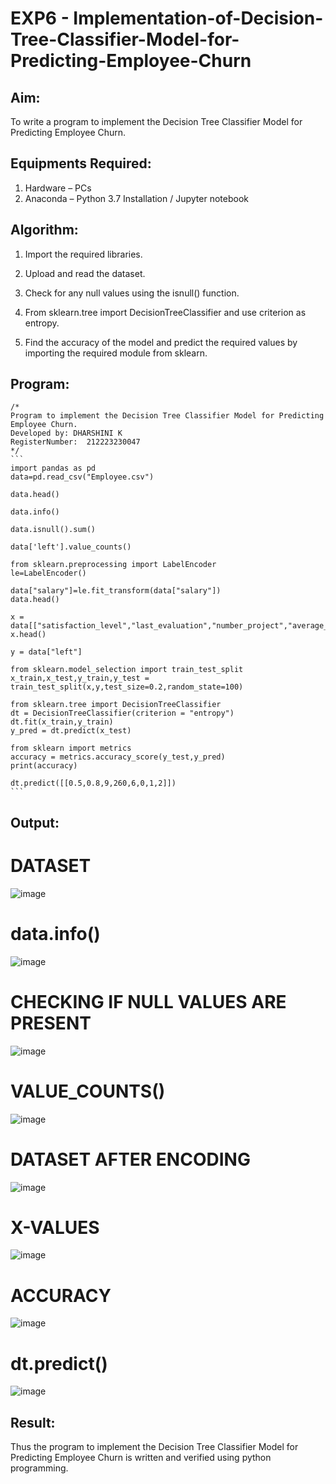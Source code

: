 # EXP6 - Implementation-of-Decision-Tree-Classifier-Model-for-Predicting-Employee-Churn

## Aim:
To write a program to implement the Decision Tree Classifier Model for Predicting Employee Churn.

## Equipments Required:
1. Hardware – PCs
2. Anaconda – Python 3.7 Installation / Jupyter notebook

## Algorithm:
1. Import the required libraries.
  
2. Upload and read the dataset.
   
3. Check for any null values using the isnull() function.
   
4. From sklearn.tree import DecisionTreeClassifier and use criterion as entropy.
   
5. Find the accuracy of the model and predict the required values by importing the required module from sklearn. 

## Program:
~~~
/*
Program to implement the Decision Tree Classifier Model for Predicting Employee Churn.
Developed by: DHARSHINI K
RegisterNumber:  212223230047
*/
```
import pandas as pd
data=pd.read_csv("Employee.csv")

data.head()

data.info()

data.isnull().sum()

data['left'].value_counts()

from sklearn.preprocessing import LabelEncoder
le=LabelEncoder()

data["salary"]=le.fit_transform(data["salary"])
data.head()

x = data[["satisfaction_level","last_evaluation","number_project","average_montly_hours","time_spend_company","Work_accident","promotion_last_5years","salary"]]
x.head()

y = data["left"]

from sklearn.model_selection import train_test_split
x_train,x_test,y_train,y_test = train_test_split(x,y,test_size=0.2,random_state=100)

from sklearn.tree import DecisionTreeClassifier
dt = DecisionTreeClassifier(criterion = "entropy")
dt.fit(x_train,y_train)
y_pred = dt.predict(x_test)

from sklearn import metrics
accuracy = metrics.accuracy_score(y_test,y_pred)
print(accuracy)

dt.predict([[0.5,0.8,9,260,6,0,1,2]])
```
~~~
## Output:
# DATASET
![image](https://github.com/K-Dharshini/Implementation-of-Decision-Tree-Classifier-Model-for-Predicting-Employee-Churn/assets/139334830/8a055be6-9fb2-4c5f-a373-46722c6b07b7)

# data.info()
![image](https://github.com/K-Dharshini/Implementation-of-Decision-Tree-Classifier-Model-for-Predicting-Employee-Churn/assets/139334830/06002716-d302-4710-b6a4-3975cec7473b)

# CHECKING IF NULL VALUES ARE PRESENT
![image](https://github.com/K-Dharshini/Implementation-of-Decision-Tree-Classifier-Model-for-Predicting-Employee-Churn/assets/139334830/900fa2e9-72d0-47cd-a348-82f20420a7dd)

# VALUE_COUNTS()
![image](https://github.com/K-Dharshini/Implementation-of-Decision-Tree-Classifier-Model-for-Predicting-Employee-Churn/assets/139334830/3c241b96-51a7-4649-95a3-7d6070f24933)

# DATASET AFTER ENCODING
![image](https://github.com/K-Dharshini/Implementation-of-Decision-Tree-Classifier-Model-for-Predicting-Employee-Churn/assets/139334830/62326632-3a96-43e4-8147-2b428e67470a)

# X-VALUES
![image](https://github.com/K-Dharshini/Implementation-of-Decision-Tree-Classifier-Model-for-Predicting-Employee-Churn/assets/139334830/1ed10b6f-2283-4fcd-a747-2a70e55d7463)

# ACCURACY
![image](https://github.com/K-Dharshini/Implementation-of-Decision-Tree-Classifier-Model-for-Predicting-Employee-Churn/assets/139334830/8a8668e6-5c17-4f10-9f29-bd3b2d80a926)

# dt.predict()
![image](https://github.com/K-Dharshini/Implementation-of-Decision-Tree-Classifier-Model-for-Predicting-Employee-Churn/assets/139334830/7447bc4a-b766-4d43-8b56-4a4e914a5f35)

## Result:
Thus the program to implement the  Decision Tree Classifier Model for Predicting Employee Churn is written and verified using python programming.
